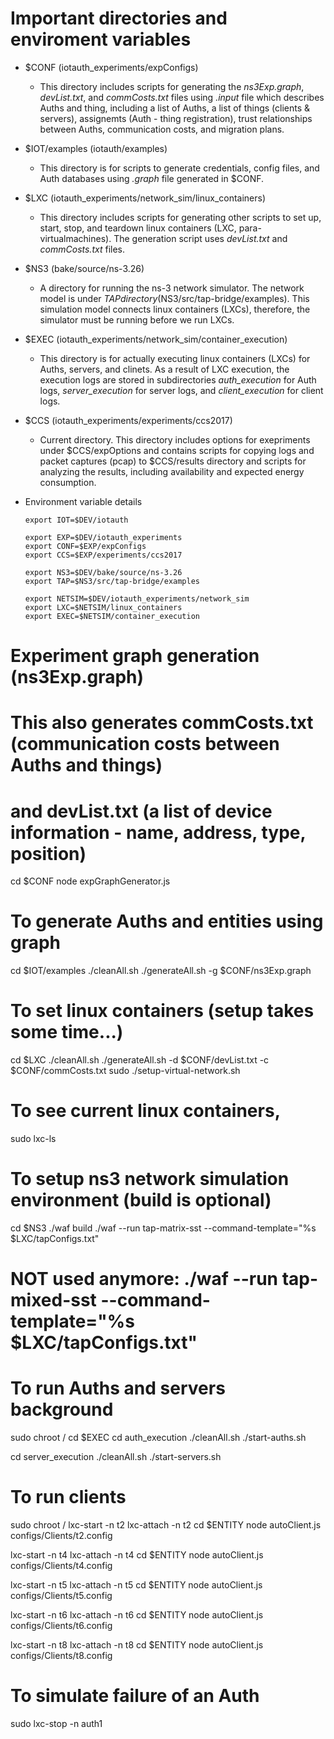 # Important directories and enviroment variables

* $CONF (iotauth_experiments/expConfigs)

  * This directory includes scripts for generating the *ns3Exp.graph*, *devList.txt*, and *commCosts.txt* files using *.input* file which describes Auths and thing, including a list of Auths, a list of things (clients & servers), assignemts (Auth - thing registration), trust relationships between Auths, communication costs, and migration plans.
  
* $IOT/examples (iotauth/examples)

  * This directory is for scripts to generate credentials, config files, and Auth databases using *.graph* file generated in $CONF.
  
* $LXC (iotauth_experiments/network_sim/linux_containers)

  * This directory includes scripts for generating other scripts to set up, start, stop, and teardown linux containers (LXC, para-virtualmachines). The generation script uses *devList.txt* and *commCosts.txt* files.
  
* $NS3 (bake/source/ns-3.26)
  * A directory for running the ns-3 network simulator. The network model is under $TAP directory ($NS3/src/tap-bridge/examples). This simulation model connects linux containers (LXCs), therefore, the simulator must be running before we run LXCs.

* $EXEC (iotauth_experiments/network_sim/container_execution)

  * This directory is for actually executing linux containers (LXCs) for Auths, servers, and clinets. As a result of LXC execution, the execution logs are stored in subdirectories *auth_execution* for Auth logs, *server_execution* for server logs, and *client_execution* for client logs.

* $CCS (iotauth_experiments/experiments/ccs2017)

  * Current directory. This directory includes options for exepriments under $CCS/expOptions and contains scripts for copying logs and packet captures (pcap) to $CCS/results directory and scripts for analyzing the results, including availability and expected energy consumption.

* Environment variable details

      export IOT=$DEV/iotauth

      export EXP=$DEV/iotauth_experiments
      export CONF=$EXP/expConfigs
      export CCS=$EXP/experiments/ccs2017

      export NS3=$DEV/bake/source/ns-3.26
      export TAP=$NS3/src/tap-bridge/examples

      export NETSIM=$DEV/iotauth_experiments/network_sim
      export LXC=$NETSIM/linux_containers
      export EXEC=$NETSIM/container_execution

# Experiment graph generation (ns3Exp.graph)
# This also generates commCosts.txt (communication costs between Auths and things)
# and devList.txt (a list of device information - name, address, type, position)
cd $CONF
node expGraphGenerator.js

# To generate Auths and entities using graph
cd $IOT/examples
./cleanAll.sh
./generateAll.sh -g $CONF/ns3Exp.graph

# To set linux containers (setup takes some time...)
cd $LXC
./cleanAll.sh
./generateAll.sh -d $CONF/devList.txt -c $CONF/commCosts.txt
sudo ./setup-virtual-network.sh

# To see current linux containers,
sudo lxc-ls

# To setup ns3 network simulation environment (build is optional)
cd $NS3
./waf build
./waf --run tap-matrix-sst --command-template="%s $LXC/tapConfigs.txt"
# NOT used anymore: ./waf --run tap-mixed-sst --command-template="%s $LXC/tapConfigs.txt"

# To run Auths and servers background
sudo chroot /
cd $EXEC
cd auth_execution
./cleanAll.sh
./start-auths.sh

cd server_execution
./cleanAll.sh
./start-servers.sh

# To run clients
sudo chroot /
lxc-start -n t2
lxc-attach -n t2
cd $ENTITY
node autoClient.js configs/Clients/t2.config 

lxc-start -n t4
lxc-attach -n t4
cd $ENTITY
node autoClient.js configs/Clients/t4.config 

lxc-start -n t5
lxc-attach -n t5
cd $ENTITY
node autoClient.js configs/Clients/t5.config 

lxc-start -n t6
lxc-attach -n t6
cd $ENTITY
node autoClient.js configs/Clients/t6.config 

lxc-start -n t8
lxc-attach -n t8
cd $ENTITY
node autoClient.js configs/Clients/t8.config 

# To simulate failure of an Auth
sudo lxc-stop -n auth1

